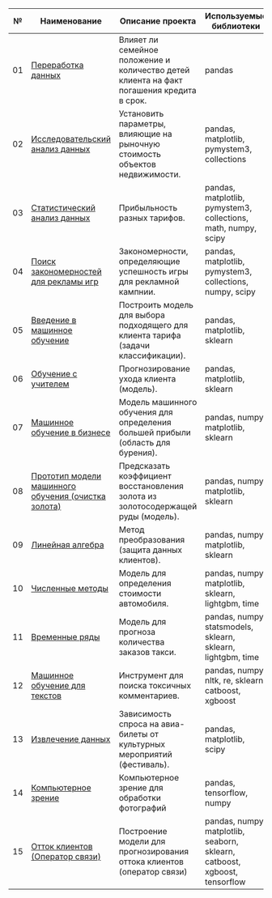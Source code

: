 №|Наименование|Описание проекта|Используемые библиотеки|Статус|
--|--|--|--|--|
01|[Переработка данных](https://github.com/AnatolyRyabov/Yandex.Praktikum/blob/main/Data_preprocessing/)|Влияет ли семейное положение и количество детей клиента на факт погашения кредита в срок.|pandas|Завершен|
02|[Исследовательский анализ данных](https://github.com/AnatolyRyabov/Yandex.Praktikum/blob/main/Exploratory_data_analysis/)|Установить параметры, влияющие на рыночную стоимость объектов недвижимости.|pandas, matplotlib, pymystem3, collections|Завершен|
03|[Статистический анализ данных](https://github.com/AnatolyRyabov/Yandex.Praktikum/blob/main/Statistical_data_analysis/)|Прибыльность разных тарифов.|pandas, matplotlib, pymystem3, collections, math, numpy, scipy|Завершен|
04|[Поиск закономерностей для рекламы игр](https://github.com/AnatolyRyabov/Yandex.Praktikum/blob/main/Critic_top_games_%20hypothesis/)|Закономерности, определяющие успешность игры  для рекламной кампнии.|pandas, matplotlib, pymystem3, collections, numpy, scipy|Завершен|
05|[Введение в машинное обучение](https://github.com/AnatolyRyabov/Yandex.Praktikum/blob/main/Introduction_to_machine_learning/)|Построить модель для выбора подходящего для клиента тарифа (задачи классификации).|pandas, matplotlib, sklearn|Завершен|
06|[Обучение с учителем](https://github.com/AnatolyRyabov/Yandex.Praktikum/blob/main/Learning_with_a_teacher/)|Прогнозирование ухода клиента (модель).|pandas, matplotlib, sklearn|Завершен|
07|[Машинное обучение в бизнесе](https://github.com/AnatolyRyabov/Yandex.Praktikum/blob/main/Machine_learning_in_business/)|Модель машинного обучения для определения большей прибыли (область для бурения).|pandas, numpy, matplotlib, sklearn|Завершен|
08|[Прототип модели машинного обучения (очистка золота)](https://github.com/AnatolyRyabov/Yandex.Praktikum/blob/main/Gold_learning_machine_model/)|Предсказать коэффициент восстановления золота из золотосодержащей руды (модель).|pandas, numpy, matplotlib, sklearn|Завершен|
09|[Линейная алгебра](https://github.com/AnatolyRyabov/Yandex.Praktikum/blob/main/Linear_algebra/)|Метод преобразования (защита данных клиентов).|pandas, numpy, matplotlib, sklearn|Завершен|
10|[Численные методы](https://github.com/AnatolyRyabov/Yandex.Praktikum/blob/main/Numerical_methods/)|Модель для определения стоимости автомобиля.|pandas, numpy, matplotlib, sklearn, lightgbm, time|Завершен|
11|[Временные ряды](https://github.com/AnatolyRyabov/Yandex.Praktikum/blob/main/Time_series/)|Модель для прогноза количества заказов такси.|pandas, numpy, statsmodels, sklearn, sklearn, lightgbm, time|Завершен|
12|[Машинное обучение для текстов](https://github.com/AnatolyRyabov/Yandex.Praktikum/blob/main/Machine_learning_for_texts/)|Инструмент для поиска токсичных комментариев.|pandas, numpy, nltk, re, sklearn, catboost, xgboost|Завершен|
13|[Извлечение данных](https://github.com/AnatolyRyabov/Yandex.Praktikum/blob/main/Retrieving_data/)|Зависимость спроса на авиа-билеты от культурных мероприятий (фестиваль).|pandas, matplotlib, scipy|Завершен|
14|[Компьютерное зрение](https://github.com/AnatolyRyabov/Yandex.Praktikum/tree/main/Computer_vision)|Компьютерное зрение для обработки фотографий|pandas, tensorflow, numpy|  Завершен|
15|[Отток клиентов (Оператор связи)](https://github.com/AnatolyRyabov/Yandex.Praktikum/tree/main/Graduation_project)|Построение модели для прогнозирования оттока клиентов  (оператор связи)|pandas, numpy, matplotlib, seaborn, sklearn, catboost, xgboost, tensorflow|Завершен|
